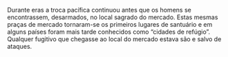 ﻿Durante eras a troca pacífica continuou antes que os homens se encontrassem, desarmados, no local sagrado do mercado. Estas mesmas praças de mercado tornaram-se os primeiros lugares de santuário e em alguns países foram mais tarde conhecidos como “cidades de refúgio”. Qualquer fugitivo que chegasse ao local do mercado estava são e salvo de ataques.
